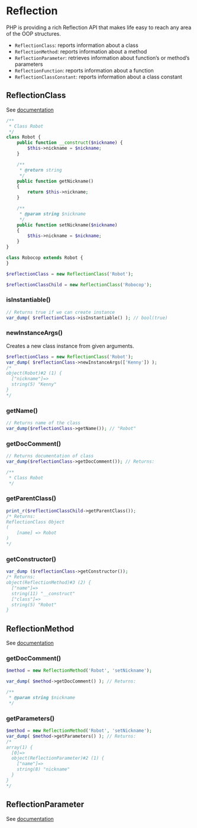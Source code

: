 # Reflection

PHP is providing a rich Reflection API that makes life easy to reach any area of the OOP structures.

- `ReflectionClass`: reports information about a class
- `ReflectionMethod`: reports information about a method
- `ReflectionParameter`: retrieves information about function’s or method’s parameters
- `ReflectionFunction`: reports information about a function
- `ReflectionClassConstant`: reports information about a class constant


## ReflectionClass

See [documentation](http://php.net/manual/en/class.reflectionclass.php)

```php
/**
 * Class Robot
 */
class Robot {
    public function __construct($nickname) {
        $this->nickname = $nickname;
    }

    /**
     * @return string
     */
    public function getNickname()
    {
        return $this->nickname;
    }

    /**
     * @param string $nickname
     */
    public function setNickname($nickname)
    {
        $this->nickname = $nickname;
    }
}

class Robocop extends Robot {
}

$reflectionClass = new ReflectionClass('Robot');

$reflectionClassChild = new ReflectionClass('Robocop');
```

### isInstantiable()

```php
// Returns true if we can create instance
var_dump( $reflectionClass->isInstantiable() ); // bool(true)
```

### newInstanceArgs()

Creates a new class instance from given arguments.

```php
$reflectionClass = new ReflectionClass('Robot');
var_dump( $reflectionClass->newInstanceArgs(['Kenny']) );
/*
object(Robot)#2 (1) {
  ["nickname"]=>
  string(5) "Kenny"
}
*/
```

### getName()

```php
// Returns name of the class
var_dump($reflectionClass->getName()); // "Robot"
```

### getDocComment()

```php
// Returns documentation of class
var_dump($reflectionClass->getDocComment()); // Returns: 
```
```php
/**
 * Class Robot
 */
```

### getParentClass()

```php
print_r($reflectionClassChild->getParentClass());
/* Returns:
ReflectionClass Object
(
    [name] => Robot
)
*/
```

### getConstructor()

```php
var_dump ($reflectionClass->getConstructor());
/* Returns: 
object(ReflectionMethod)#3 (2) {
  ["name"]=>
  string(11) "__construct"
  ["class"]=>
  string(5) "Robot"
}
```

## ReflectionMethod

See [documentation](https://www.php.net/manual/en/class.reflectionmethod.php)

### getDocComment()

```php
$method = new ReflectionMethod('Robot', 'setNickname');

var_dump( $method->getDocComment() ); // Returns:
```
```php
/**
 * @param string $nickname
 */
```

### getParameters()

```php
$method = new ReflectionMethod('Robot', 'setNickname');
var_dump( $method->getParameters() ); // Returns:
/*
array(1) {
  [0]=>
  object(ReflectionParameter)#2 (1) {
    ["name"]=>
    string(8) "nickname"
  }
}
*/
```

## ReflectionParameter

See [documentation](https://www.php.net/manual/en/class.reflectionparameter.php)

